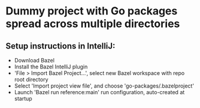 # Dummy project with Go packages spread across multiple directories

## Setup instructions in IntelliJ:

  * Download Bazel
  * Install the Bazel IntelliJ plugin
  * 'File > Import Bazel Project...', select new Bazel workspace with repo root directory
  * Select 'Import project view file', and choose 'go-packages/.bazelproject'
  * Launch 'Bazel run reference:main' run configuration, auto-created at startup